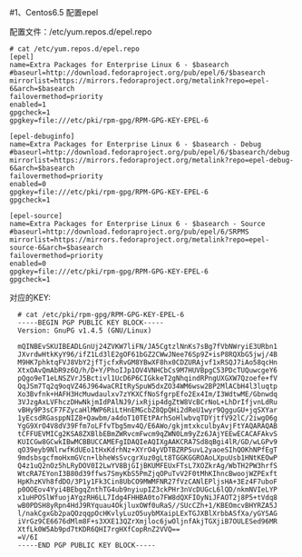 #1、Centos6.5 配置epel

配置文件：/etc/yum.repos.d/epel.repo

    # cat /etc/yum.repos.d/epel.repo 
    [epel]
    name=Extra Packages for Enterprise Linux 6 - $basearch
    #baseurl=http://download.fedoraproject.org/pub/epel/6/$basearch
    mirrorlist=https://mirrors.fedoraproject.org/metalink?repo=epel-6&arch=$basearch
    failovermethod=priority
    enabled=1
    gpgcheck=1
    gpgkey=file:///etc/pki/rpm-gpg/RPM-GPG-KEY-EPEL-6

    [epel-debuginfo]
    name=Extra Packages for Enterprise Linux 6 - $basearch - Debug
    #baseurl=http://download.fedoraproject.org/pub/epel/6/$basearch/debug
    mirrorlist=https://mirrors.fedoraproject.org/metalink?repo=epel-debug-6&arch=$basearch
    failovermethod=priority
    enabled=0
    gpgkey=file:///etc/pki/rpm-gpg/RPM-GPG-KEY-EPEL-6
    gpgcheck=1

    [epel-source]
    name=Extra Packages for Enterprise Linux 6 - $basearch - Source
    #baseurl=http://download.fedoraproject.org/pub/epel/6/SRPMS
    mirrorlist=https://mirrors.fedoraproject.org/metalink?repo=epel-source-6&arch=$basearch
    failovermethod=priority
    enabled=0
    gpgkey=file:///etc/pki/rpm-gpg/RPM-GPG-KEY-EPEL-6
    gpgcheck=1

对应的KEY:

      # cat /etc/pki/rpm-gpg/RPM-GPG-KEY-EPEL-6
      -----BEGIN PGP PUBLIC KEY BLOCK-----
      Version: GnuPG v1.4.5 (GNU/Linux)

      mQINBEvSKUIBEADLGnUj24ZVKW7liFN/JA5CgtzlNnKs7sBg7fVbNWryiE3URbn1
      JXvrdwHtkKyY96/ifZ1Ld3lE2gOF61bGZ2CWwJNee76Sp9Z+isP8RQXbG5jwj/4B
      M9HK7phktqFVJ8VbY2jfTjcfxRvGM8YBwXF8hx0CDZURAjvf1xRSQJ7iAo58qcHn
      XtxOAvQmAbR9z6Q/h/D+Y/PhoIJp1OV4VNHCbCs9M7HUVBpgC53PDcTUQuwcgeY6
      pQgo9eT1eLNSZVrJ5Bctivl1UcD6P6CIGkkeT2gNhqindRPngUXGXW7Qzoefe+fV
      QqJSm7Tq2q9oqVZ46J964waCRItRySpuW5dxZO34WM6wsw2BP2MlACbH4l3luqtp
      Xo3Bvfnk+HAFH3HcMuwdaulxv7zYKXCfNoSfgrpEfo2Ex4Im/I3WdtwME/Gbnwdq
      3VJzgAxLVFhczDHwNkjmIdPAlNJ9/ixRjip4dgZtW8VcBCrNoL+LhDrIfjvnLdRu
      vBHy9P3sCF7FZycaHlMWP6RiLtHnEMGcbZ8QpQHi2dReU1wyr9QgguGU+jqSXYar
      1yEcsdRGasppNIZ8+Qawbm/a4doT10TEtPArhSoHlwbvqTDYjtfV92lC/2iwgO6g
      YgG9XrO4V8dV39Ffm7oLFfvTbg5mv4Q/E6AWo/gkjmtxkculbyAvjFtYAQARAQAB
      tCFFUEVMICg2KSA8ZXBlbEBmZWRvcmFwcm9qZWN0Lm9yZz6JAjYEEwECACAFAkvS
      KUICGw8GCwkIBwMCBBUCCAMEFgIDAQIeAQIXgAAKCRA7Sd8qBgi4lR/GD/wLGPv9
      qO39eyb9NlrwfKdUEo1tHxKdrhNz+XYrO4yVDTBZRPSuvL2yaoeSIhQOKhNPfEgT
      9mdsbsgcfmoHxmGVcn+lbheWsSvcgrXuz0gLt8TGGKGGROAoLXpuUsb1HNtKEOwP
      Q4z1uQ2nOz5hLRyDOV0I2LwYV8BjGIjBKUMFEUxFTsL7XOZkrAg/WbTH2PW3hrfS
      WtcRA7EYonI3B80d39ffws7SmyKbS5PmZjqOPuTvV2F0tMhKIhncBwoojWZPExft
      HpKhzKVh8fdDO/3P1y1Fk3Cin8UbCO9MWMFNR27fVzCANlEPljsHA+3Ez4F7uboF
      p0OOEov4Yyi4BEbgqZnthTG4ub9nyiupIZ3ckPHr3nVcDUGcL6lQD/nkmNVIeLYP
      x1uHPOSlWfuojAYgzRH6LL7Idg4FHHBA0to7FW8dQXFIOyNiJFAOT2j8P5+tVdq8
      wB0PDSH8yRpn4HdJ9RYquau4OkjluxOWf0uRaS//SUcCZh+1/KBEOmcvBHYRZA5J
      l/nakCgxGb2paQOzqqpOcHKvlyLuzO5uybMXaipLExTGJXBlXrbbASfXa/yGYSAG
      iVrGz9CE6676dMlm8F+s3XXE13QZrXmjloc6jwOljnfAkjTGXjiB7OULESed96MR
      XtfLk0W5Ab9pd7tKDR6QHI7rgHXfCopRnZ2VVQ==
      =V/6I
      -----END PGP PUBLIC KEY BLOCK-----
